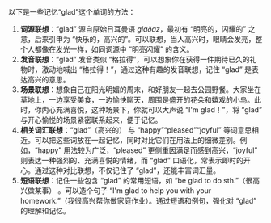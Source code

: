 以下是一些记忆“glad”这个单词的方法：
1. **词源联想**：“glad” 源自原始日耳曼语 *glaðaz*，最初有 “明亮的，闪耀的” 之意，后来引申为 “快乐的，高兴的”。可以联想，当人高兴时，眼睛会发亮，整个人都像在发光一样，如同词源中 “明亮闪耀” 的含义。 
2. **发音联想**：“glad” 发音类似 “格拉得”，可以想象你在获得一件期待已久的礼物时，激动地喊出 “格拉得！”，通过这种有趣的发音联想，记住 “glad” 是表达高兴的意思。 
3. **场景联想**：想象自己在阳光明媚的周末，和好朋友一起去公园野餐。大家坐在草地上，一边享受美食，一边愉快聊天，周围是盛开的花朵和嬉戏的小鸟。此时，你内心充满喜悦，这种场景下，你就可以大声说 “I'm glad！”，将 “glad” 与开心愉悦的场景紧密联系起来，便于记忆。 
4. **相关词汇联想**：“glad”（高兴的） 与 “happy”“pleased”“joyful” 等词意思相近。可以把这些词放在一起记忆，同时对比它们在用法上的细微差别。例如，“happy” 用法较为广泛，“pleased” 更侧重因满足而感到高兴，“joyful” 则表达一种强烈的、充满喜悦的情绪，而 “glad” 口语化，常表示即时的开心。通过这种对比联想，不仅记住了 “glad”，还能丰富词汇量。 
5. **短语联想**：记住一些包含 “glad” 的常用短语，如 “be glad to do sth.”（很高兴做某事） 。可以造个句子 “I'm glad to help you with your homework.”（我很高兴帮你做家庭作业）。通过短语和例句，强化对 “glad” 的理解和记忆。 